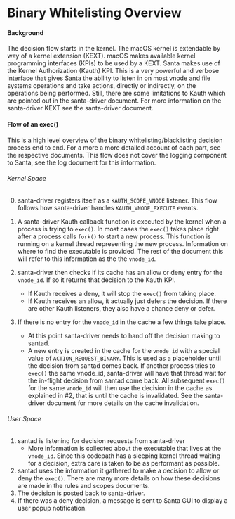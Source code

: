 # Binary Whitelisting Overview

#### Background

The decision flow starts in the kernel. The macOS kernel is extendable by way of a kernel extension (KEXT). macOS makes available kernel programming interfaces (KPIs) to be used by a KEXT. Santa makes use of the Kernel Authorization (Kauth) KPI. This is a very powerful and verbose interface that gives Santa the ability to listen in on most vnode and file systems operations and take actions, directly or indirectly, on the operations being performed. Still, there are some limitations to Kauth which are pointed out in the santa-driver document. For more information on the santa-driver KEXT see the santa-driver document.

#### Flow of an exec()

This is a high level overview of the binary whitelisting/blacklisting decision process end to end. For a more a more detailed account of each part, see the respective documents. This flow does not cover the logging component to Santa, see the log document for this information.

###### Kernel Space

0. santa-driver registers itself as a `KAUTH_SCOPE_VNODE` listener. This flow follows how santa-driver handles `KAUTH_VNODE_EXECUTE` events.

1. A santa-driver Kauth callback function is executed by the kernel when a process is trying to `exec()`. In most cases the `exec()` takes place right after a process calls `fork()` to start a new process. This function is running on a kernel thread representing the new process. Information on where to find the executable is provided. The rest of the document this will refer to this information as the the `vnode_id`.
2. santa-driver then checks if its cache has an allow or deny entry for the `vnode_id`. If so it returns that decision to the Kauth KPI. 
   * If Kauth receives a deny, it will stop the `exec()` from taking place. 
   * If Kauth receives an allow, it actually just defers the decision. If there are other Kauth listeners, they also have a chance deny or defer.
3. If there is no entry for the `vnode_id` in the cache a few things take place.
   * At this point santa-driver needs to hand off the decision making to santad.
   * A new entry is created in the cache for the `vnode_id` with a special value of `ACTION_REQUEST_BINARY`.  This is used as a placeholder until the decision from santad comes back. If another process tries to `exec()` the same vnode_id, santa-driver will have that thread wait for the in-flight decision from santad come back. All subsequent `exec()` for the same `vnode_id` will then use the decision in the cache as explained in #2, that is until the cache is invalidated. See the santa-driver document for more details on the cache invalidation.

###### User Space

1. santad is listening for decision requests from santa-driver
   * More information is collected about the executable that lives at the `vnode_id`. Since this codepath has a sleeping kernel thread waiting for a decision, extra care is taken to be as performant as possible.
2. santad uses the information it gathered to make a decision to allow or deny the `exec()`. There are many more details on how these decisions are made in the rules and scopes documents.
3. The decision is posted back to santa-driver.
4. If there was a deny decision, a message is sent to Santa GUI to display a user popup notification.

